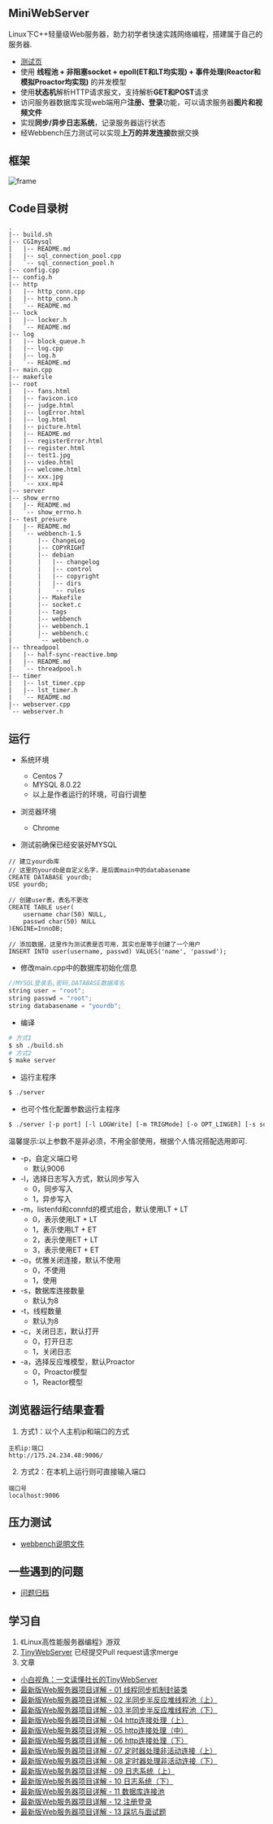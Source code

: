 MiniWebServer
----------

Linux下C++轻量级Web服务器，助力初学者快速实践网络编程，搭建属于自己的服务器.

* [测试页](http://175.24.234.48:9006)
* 使用 **线程池 + 非阻塞socket + epoll(ET和LT均实现) + 事件处理(Reactor和模拟Proactor均实现)** 的并发模型
* 使用**状态机**解析HTTP请求报文，支持解析**GET和POST**请求
* 访问服务器数据库实现web端用户**注册、登录**功能，可以请求服务器**图片和视频文件**
* 实现**同步/异步日志系统**，记录服务器运行状态
* 经Webbench压力测试可以实现**上万的并发连接**数据交换

框架
----------
![frame](./pic/frame.jpg)

Code目录树
----------
```
.
|-- build.sh
|-- CGImysql
|   |-- README.md
|   |-- sql_connection_pool.cpp
|   `-- sql_connection_pool.h
|-- config.cpp
|-- config.h
|-- http
|   |-- http_conn.cpp
|   |-- http_conn.h
|   `-- README.md
|-- lock
|   |-- locker.h
|   `-- README.md
|-- log
|   |-- block_queue.h
|   |-- log.cpp
|   |-- log.h
|   `-- README.md
|-- main.cpp
|-- makefile
|-- root
|   |-- fans.html
|   |-- favicon.ico
|   |-- judge.html
|   |-- logError.html
|   |-- log.html
|   |-- picture.html
|   |-- README.md
|   |-- registerError.html
|   |-- register.html
|   |-- test1.jpg
|   |-- video.html
|   |-- welcome.html
|   |-- xxx.jpg
|   `-- xxx.mp4
|-- server
|-- show_errno
|   |-- README.md
|   `-- show_errno.h
|-- test_presure
|   |-- README.md
|   `-- webbench-1.5
|       |-- ChangeLog
|       |-- COPYRIGHT
|       |-- debian
|       |   |-- changelog
|       |   |-- control
|       |   |-- copyright
|       |   |-- dirs
|       |   `-- rules
|       |-- Makefile
|       |-- socket.c
|       |-- tags
|       |-- webbench
|       |-- webbench.1
|       |-- webbench.c
|       `-- webbench.o
|-- threadpool
|   |-- half-sync-reactive.bmp
|   |-- README.md
|   `-- threadpool.h
|-- timer
|   |-- lst_timer.cpp
|   |-- lst_timer.h
|   `-- README.md
|-- webserver.cpp
`-- webserver.h
```

运行
----------

* 系统环境
    * Centos 7
    * MYSQL 8.0.22
    * 以上是作者运行的环境，可自行调整

* 浏览器环境
    * Chrome

* 测试前确保已经安装好MYSQL
```MYSQL
// 建立yourdb库
// 这里的yourdb是自定义名字，是后面main中的databasename
CREATE DATABASE yourdb;
USE yourdb;

// 创建user表，表名不更改
CREATE TABLE user(
    username char(50) NULL,
    passwd char(50) NULL
)ENGINE=InnoDB;

// 添加数据，这里作为测试表是否可用，其实也是等于创建了一个用户
INSERT INTO user(username, passwd) VALUES('name', 'passwd');
```

* 修改main.cpp中的数据库初始化信息
```cpp
//MYSQL登录名,密码,DATABASE数据库名
string user = "root";
string passwd = "root";
string databasename = "yourdb";
```

* 编译
```bash
# 方式1
$ sh ./build.sh
# 方式2
$ make server
```

* 运行主程序
```bash
$ ./server
```

* 也可个性化配置参数运行主程序

```bash
$ ./server [-p port] [-l LOGWrite] [-m TRIGMode] [-o OPT_LINGER] [-s sql_num] [-t thread_num] [-c close_log] [-a actor_model]
```

温馨提示:以上参数不是非必须，不用全部使用，根据个人情况搭配选用即可.

* -p，自定义端口号
    * 默认9006
* -l，选择日志写入方式，默认同步写入
    * 0，同步写入
    * 1，异步写入
* -m，listenfd和connfd的模式组合，默认使用LT + LT
    * 0，表示使用LT + LT
    * 1，表示使用LT + ET
    * 2，表示使用ET + LT
    * 3，表示使用ET + ET
* -o，优雅关闭连接，默认不使用
    * 0，不使用
    * 1，使用
* -s，数据库连接数量
    * 默认为8
* -t，线程数量
    * 默认为8
* -c，关闭日志，默认打开
    * 0，打开日志
    * 1，关闭日志
* -a，选择反应堆模型，默认Proactor
    * 0，Proactor模型
    * 1，Reactor模型

浏览器运行结果查看
----------
1. 方式1：以个人主机ip和端口的方式
```
主机ip:端口
http://175.24.234.48:9006/
```

2. 方式2：在本机上运行则可直接输入端口
```
端口号
localhost:9006
```

压力测试
----------
* [webbench说明文件](./code/test_presure/README.md)

一些遇到的问题
----------
* [问题归档](./problem_meet.md)

学习自
----------
1. 《Linux高性能服务器编程》游双
2. [TinyWebServer](https://github.com/qinguoyi/TinyWebServer) 已经提交Pull request请求merge
3. 文章
* [小白视角：一文读懂社长的TinyWebServer](https://huixxi.github.io/2020/06/02/%E5%B0%8F%E7%99%BD%E8%A7%86%E8%A7%92%EF%BC%9A%E4%B8%80%E6%96%87%E8%AF%BB%E6%87%82%E7%A4%BE%E9%95%BF%E7%9A%84TinyWebServer/#more)
* [最新版Web服务器项目详解 - 01 线程同步机制封装类](https://mp.weixin.qq.com/s?__biz=MzAxNzU2MzcwMw==&mid=2649274278&idx=3&sn=5840ff698e3f963c7855d702e842ec47&chksm=83ffbefeb48837e86fed9754986bca6db364a6fe2e2923549a378e8e5dec6e3cf732cdb198e2&scene=0&xtrack=1#rd)
* [最新版Web服务器项目详解 - 02 半同步半反应堆线程池（上）](https://mp.weixin.qq.com/s?__biz=MzAxNzU2MzcwMw==&mid=2649274278&idx=4&sn=caa323faf0c51d882453c0e0c6a62282&chksm=83ffbefeb48837e841a6dbff292217475d9075e91cbe14042ad6e55b87437dcd01e6d9219e7d&scene=0&xtrack=1#rd)
* [最新版Web服务器项目详解 - 03 半同步半反应堆线程池（下）](https://mp.weixin.qq.com/s/PB8vMwi8sB4Jw3WzAKpWOQ)
* [最新版Web服务器项目详解 - 04 http连接处理（上）](https://mp.weixin.qq.com/s/BfnNl-3jc_x5WPrWEJGdzQ)
* [最新版Web服务器项目详解 - 05 http连接处理（中）](https://mp.weixin.qq.com/s/wAQHU-QZiRt1VACMZZjNlw)
* [最新版Web服务器项目详解 - 06 http连接处理（下）](https://mp.weixin.qq.com/s/451xNaSFHxcxfKlPBV3OCg)
* [最新版Web服务器项目详解 - 07 定时器处理非活动连接（上）](https://mp.weixin.qq.com/s/mmXLqh_NywhBXJvI45hchA)
* [最新版Web服务器项目详解 - 08 定时器处理非活动连接（下）](https://mp.weixin.qq.com/s/fb_OUnlV1SGuOUdrGrzVgg)
* [最新版Web服务器项目详解 - 09 日志系统（上）](https://mp.weixin.qq.com/s/IWAlPzVDkR2ZRI5iirEfCg)
* [最新版Web服务器项目详解 - 10 日志系统（下）](https://mp.weixin.qq.com/s/f-ujwFyCe1LZa3EB561ehA)
* [最新版Web服务器项目详解 - 11 数据库连接池](https://mp.weixin.qq.com/s?__biz=MzAxNzU2MzcwMw==&mid=2649274326&idx=1&sn=5af78e2bf6552c46ae9ab2aa22faf839&chksm=83ffbe8eb4883798c3abb82ddd124c8100a39ef41ab8d04abe42d344067d5e1ac1b0cac9d9a3&token=1450918099&lang=zh_CN#rd)
* [最新版Web服务器项目详解 - 12 注册登录](https://mp.weixin.qq.com/s?__biz=MzAxNzU2MzcwMw==&mid=2649274431&idx=4&sn=7595a70f06a79cb7abaebcd939e0cbee&chksm=83ffb167b4883871ce110aeb23e04acf835ef41016517247263a2c3ab6f8e615607858127ea6&token=1686112912&lang=zh_CN#rd)
* [最新版Web服务器项目详解 - 13 踩坑与面试题](https://mp.weixin.qq.com/s?__biz=MzAxNzU2MzcwMw==&mid=2649274431&idx=1&sn=2dd28c92f5d9704a57c001a3d2630b69&chksm=83ffb167b48838715810b27b8f8b9a576023ee5c08a8e5d91df5baf396732de51268d1bf2a4e&token=1686112912&lang=zh_CN#rd)

